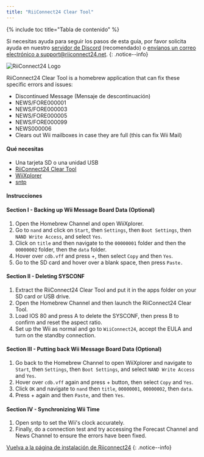 ```yaml
---
title: "RiiConnect24 Clear Tool"
---
```


{% include toc title="Tabla de contenido" %}

Si necesitas ayuda para seguir los pasos de esta guía, por favor solicita ayuda en nuestro [servidor de Discord](https://discord.gg/rc24) (recomendado) o [envíanos un correo electrónico a support@riiconnect24.net](mailto:support@riiconnect24.net).
{: .notice--info}

![RiiConnect24 Logo](/images/WiiRC24Logo.jpg)

RiiConnect24 Clear Tool is a homebrew application that can fix these specific errors and issues:

- Discontinued Message (Mensaje de descontinuación)
- NEWS/FORE000001
- NEWS/FORE000003
- NEWS/FORE000005
- NEWS/FORE000099
- NEWS000006
- Clears out Wii mailboxes in case they are full (this can fix Wii Mail)

#### Qué necesitas

- Una tarjeta SD o una unidad USB
- [RiiConnect24 Clear Tool](https://oscwii.org/library/app/RC24-Clear-Tool)
- [WiiXplorer](https://oscwii.org/library/app/wiixplorer-ss)
- [sntp](https://hbb1.oscwii.org/hbb/sntp/sntp.zip)

#### Instrucciones

#### Section I - Backing up Wii Message Board Data (Optional)

1. Open the Homebrew Channel and open WiiXplorer.
2. Go to `nand` and click on `Start`, then `Settings`, then `Boot Settings`, then `NAND Write Access`, and select `Yes`.
3. Click on `title` and then navigate to the `00000001` folder and then the `00000002` folder, then the `data` folder.
4. Hover over `cdb.vff` and press +, then select `Copy` and then `Yes`.
5. Go to the SD card and hover over a blank space, then press `Paste.`

#### Section II - Deleting SYSCONF

1. Extract the RiiConnect24 Clear Tool and put it in the apps folder on your SD card or USB drive.
2. Open the Homebrew Channel and then launch the RiiConnect24 Clear Tool.
3. Load IOS 80 and press A to delete the SYSCONF, then press B to confirm and reset the aspect ratio.
4. Set up the Wii as normal and go to `WiiConnect24`, accept the EULA and turn on the standby connection.

#### Section III - Putting back Wii Message Board Data (Optional)

1. Go back to the Homebrew Channel to open WiiXplorer and navigate to `Start`, then `Settings`, then `Boot Settings`, and select `NAND Write Access` and `Yes`.
2. Hover over `cdb.vff` again and press + button, then select `Copy` and `Yes`.
3. Click `OK` and navigate to `nand` then `title`, `00000001`, `00000002`, then `data`.
4. Press + again and then `Paste`, and then `Yes`.

#### Section IV - Synchronizing Wii Time

1. Open sntp to set the Wii's clock accurately.
2. Finally, do a connection test and try accessing the Forecast Channel and News Channel to ensure the errors have been fixed.

[Vuelva a la página de instalación de Riiconnect24](riiconnect24)
{: .notice--info}
